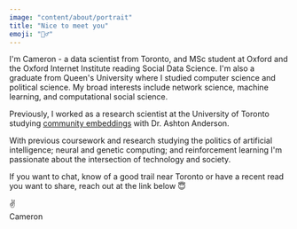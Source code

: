 ```yaml
---
image: "content/about/portrait"
title: "Nice to meet you"
emoji: "🙋‍♂️"
---
```


I'm Cameron - a data scientist from Toronto, and MSc student at Oxford and the Oxford Internet Institute reading Social Data Science. I'm also a graduate from Queen's University where I studied computer science and political science. My broad interests include network science, machine learning, and computational social science.

Previously, I worked as a research scientist at the University of Toronto studying [community embeddings](http://csslab.cs.toronto.edu/gs/) with Dr. Ashton Anderson.

With previous coursework and research studying the politics of artificial intelligence; neural and genetic computing; and reinforcement learning I'm passionate about the intersection of technology and society.

If you want to chat, know of a good trail near Toronto or have a recent read you want to share, reach out at the link below 😇

✌️<br/>
Cameron
